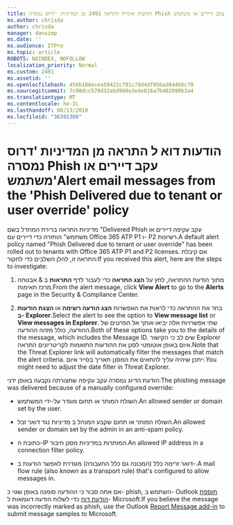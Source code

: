 ```yaml
---
title: הודעות אימייל התראה 2491 מן המדיניות 'דרוס נמסרה Phish עקב דיירים או משתמש'
ms.author: chrisda
author: chrisda
manager: dansimp
ms.date: ''
ms.audience: ITPro
ms.topic: article
ROBOTS: NOINDEX, NOFOLLOW
localization_priority: Normal
ms.custom: 2491
ms.assetid: ''
ms.openlocfilehash: 456b186ecea59422c791c79d4df056ad8446bc70
ms.sourcegitcommit: 7c90dcc570d32ebd968e3e4e816a7b482890b3a4
ms.translationtype: MT
ms.contentlocale: he-IL
ms.lasthandoff: 08/13/2019
ms.locfileid: "36391308"
---
```

# <a name="alert-email-messages-from-the-phish-delivered-due-to-tenant-or-user-override-policy"></a><span data-ttu-id="b4822-102">הודעות דוא ל התראה מן המדיניות 'דרוס נמסרה Phish עקב דיירים או משתמש'</span><span class="sxs-lookup"><span data-stu-id="b4822-102">Alert email messages from the 'Phish Delivered due to tenant or user override' policy</span></span>

<span data-ttu-id="b4822-103">מדיניות התראה ברירת המחדל בשם "Delivered Phish עקב עקיפה דיירים או משתמש" הוחזרה כדי דיירים עם Office 365 ATP P1 ו- P2 רשיונות.</span><span class="sxs-lookup"><span data-stu-id="b4822-103">A default alert policy named "Phish Delivered due to tenant or user override" has been rolled out to tenants with Office 365 ATP P1 and P2 licenses.</span></span> <span data-ttu-id="b4822-104">אם קיבלת התראה זו, להלן השלבים כדי לחקור:</span><span class="sxs-lookup"><span data-stu-id="b4822-104">If you received this alert, here are the steps to investigate:</span></span>

1. <span data-ttu-id="b4822-105">מתוך הודעת ההתראה, לחץ על **הצג התראה** כדי לעבור לדף **התראות** ב & אבטחה מרכז תאימות.</span><span class="sxs-lookup"><span data-stu-id="b4822-105">From the alert message, click **View Alert** to go to the **Alerts** page in the Security & Compliance Center.</span></span>

2. <span data-ttu-id="b4822-106">בחר את ההתראה כדי לראות את האפשרות **הצג הודעה רשימה** או **הצגת הודעות ב- Explorer**.</span><span class="sxs-lookup"><span data-stu-id="b4822-106">Select the alert to see the option to **View message list** or **View messages in Explorer**.</span></span> <span data-ttu-id="b4822-107">שתי אפשרויות אלה יביאו אותך אל הפרטים של ההודעה, כולל מזהה ההודעה.</span><span class="sxs-lookup"><span data-stu-id="b4822-107">Both of these options take you to the details of the message, which includes the Message ID.</span></span> <span data-ttu-id="b4822-108">שים לב כי הקישור Explorer איום באופן אוטומטי לסנן את ההודעות התואמות לקריטריונים התראה.</span><span class="sxs-lookup"><span data-stu-id="b4822-108">Note that the Threat Explorer link will automatically filter the messages that match the alert criteria.</span></span> <span data-ttu-id="b4822-109">ייתכן שיהיה עליך להתאים את המסנן תאריך בסייר איום.</span><span class="sxs-lookup"><span data-stu-id="b4822-109">You might need to adjust the date filter in Threat Explorer.</span></span>

<span data-ttu-id="b4822-110">הודעת הדיוג נמסרה עקב עקיפה שתצורתה נקבעה באופן ידני:</span><span class="sxs-lookup"><span data-stu-id="b4822-110">The phishing message was delivered because of a manually configured override:</span></span>

- <span data-ttu-id="b4822-111">השולח המותר או תחום מוגדר על-ידי המשתמש.</span><span class="sxs-lookup"><span data-stu-id="b4822-111">An allowed sender or domain set by the user.</span></span>

- <span data-ttu-id="b4822-112">השולח המותר או תחום שקבע המנהל ב מדיניות נגד דואר זבל.</span><span class="sxs-lookup"><span data-stu-id="b4822-112">An allowed sender or domain set by the admin in an anti-spam policy.</span></span>

- <span data-ttu-id="b4822-113">כתובת ה-IP המותרות במדיניות מסנן חיבור.</span><span class="sxs-lookup"><span data-stu-id="b4822-113">An allowed IP address in a connection filter policy.</span></span>

- <span data-ttu-id="b4822-114">דואר זרימה כלל (המכונה גם כלל התעבורה) מוגדרת לאפשר הודעות ב-.</span><span class="sxs-lookup"><span data-stu-id="b4822-114">A mail flow rule (also known as a transport rule) that's configured to allow messages in.</span></span>

<span data-ttu-id="b4822-115">אם אתה סבור כי ההודעה סומנה באופן שגוי כ- phish, השתמש ב- Outlook [תוספת הודעת דוח](https://support.office.com/article/b5caa9f1-cdf3-4443-af8c-ff724ea719d2) כדי לשלוח הודעה דוגמאות ל- Microsoft.</span><span class="sxs-lookup"><span data-stu-id="b4822-115">If you believe the message was incorrectly marked as phish, use the Outlook [Report Message add-in](https://support.office.com/article/b5caa9f1-cdf3-4443-af8c-ff724ea719d2) to submit message samples to Microsoft.</span></span>
